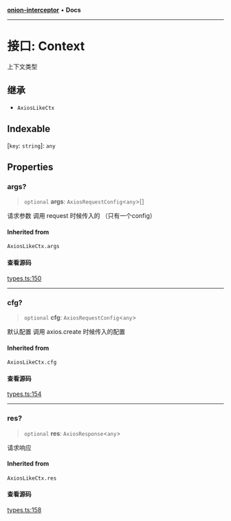 [**onion-interceptor**](../README.md) • **Docs**

***

# 接口: Context

上下文类型

## 继承

- `AxiosLikeCtx`

## Indexable

 \[`key`: `string`\]: `any`

## Properties

### args?

> `optional` **args**: `AxiosRequestConfig`\<`any`\>[]

请求参数 调用 request 时候传入的 （只有一个config）

#### Inherited from

`AxiosLikeCtx.args`

#### 查看源码

[types.ts:150](https://github.com/coverjs/onion-interceptor/blob/39df853848f88c9b20849334a641a1e2329fe982/packages/core/src/types.ts#L150)

***

### cfg?

> `optional` **cfg**: `AxiosRequestConfig`\<`any`\>

默认配置 调用 axios.create 时候传入的配置

#### Inherited from

`AxiosLikeCtx.cfg`

#### 查看源码

[types.ts:154](https://github.com/coverjs/onion-interceptor/blob/39df853848f88c9b20849334a641a1e2329fe982/packages/core/src/types.ts#L154)

***

### res?

> `optional` **res**: `AxiosResponse`\<`any`\>

请求响应

#### Inherited from

`AxiosLikeCtx.res`

#### 查看源码

[types.ts:158](https://github.com/coverjs/onion-interceptor/blob/39df853848f88c9b20849334a641a1e2329fe982/packages/core/src/types.ts#L158)
